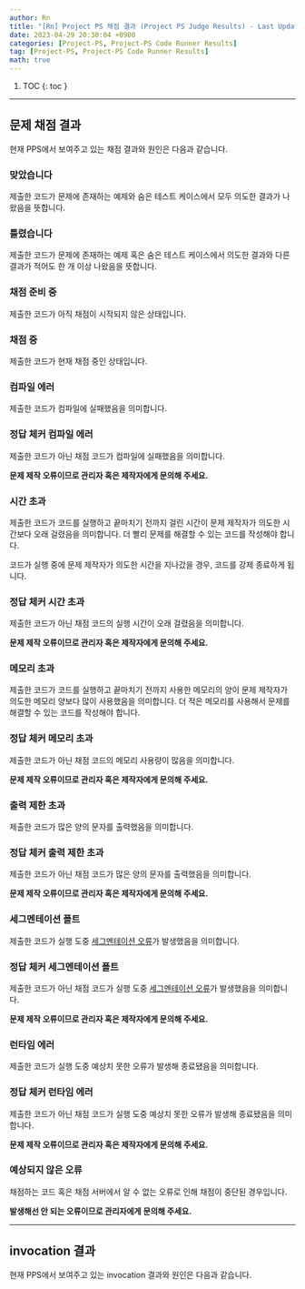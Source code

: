 ```yaml
---
author: Rn
title: "[Rn] Project PS 채점 결과 (Project PS Judge Results) - Last Updated: 2023-04-29"
date: 2023-04-29 20:30:04 +0900
categories: [Project-PS, Project-PS Code Runner Results]
tag: [Project-PS, Project-PS Code Runner Results]
math: true
---
```


1. TOC
{: toc }

---

## 문제 채점 결과

현재 PPS에서 보여주고 있는 채점 결과와 원인은 다음과 같습니다.

### 맞았습니다

제출한 코드가 문제에 존재하는 예제와 숨은 테스트 케이스에서 모두 의도한 결과가 나왔음을 뜻합니다.

### 틀렸습니다

제출한 코드가 문제에 존재하는 예제 혹은 숨은 테스트 케이스에서 의도한 결과와 다른 결과가 적어도 한 개 이상 나왔음을 뜻합니다.

### 채점 준비 중

제출한 코드가 아직 채점이 시작되지 않은 상태입니다.

### 채점 중

제출한 코드가 현재 채점 중인 상태입니다.

### 컴파일 에러

제출한 코드가 컴파일에 실패했음을 의미합니다.

### 정답 체커 컴파일 에러

제출한 코드가 아닌 채점 코드가 컴파일에 실패했음을 의미합니다.

**문제 제작 오류이므로 관리자 혹은 제작자에게 문의해 주세요.**

### 시간 초과

제출한 코드가 코드를 실행하고 끝마치기 전까지 걸린 시간이 문제 제작자가 의도한 시간보다 오래 걸렸음을 의미합니다. 더 빨리 문제를 해결할 수 있는 코드를 작성해야 합니다.

코드가 실행 중에 문제 제작자가 의도한 시간을 지나갔을 경우, 코드를 강제 종료하게 됩니다.

### 정답 체커 시간 초과

제출한 코드가 아닌 채점 코드의 실행 시간이 오래 걸렸음을 의미합니다.

**문제 제작 오류이므로 관리자 혹은 제작자에게 문의해 주세요.**

### 메모리 초과

제출한 코드가 코드를 실행하고 끝마치기 전까지 사용한 메모리의 양이 문제 제작자가 의도한 메모리 양보다 많이 사용했음을 의미합니다. 더 적은 메모리를 사용해서 문제를 해결할 수 있는 코드를 작성해야 합니다.

### 정답 체커 메모리 초과

제출한 코드가 아닌 채점 코드의 메모리 사용량이 많음을 의미합니다.

**문제 제작 오류이므로 관리자 혹은 제작자에게 문의해 주세요.**

### 출력 제한 초과

제출한 코드가 많은 양의 문자를 출력했음을 의미합니다.

### 정답 체커 출력 제한 초과

제출한 코드가 아닌 채점 코드가 많은 양의 문자를 출력했음을 의미합니다.

**문제 제작 오류이므로 관리자 혹은 제작자에게 문의해 주세요.**

### 세그멘테이션 폴트

제출한 코드가 실행 도중 [세그멘테이션 오류](https://ko.wikipedia.org/wiki/세그멘테이션_오류)가 발생했음을 의미합니다.

### 정답 체커 세그멘테이션 폴트

제출한 코드가 아닌 채점 코드가 실행 도중 [세그멘테이션 오류](https://ko.wikipedia.org/wiki/세그멘테이션_오류)가 발생했음을 의미합니다.

**문제 제작 오류이므로 관리자 혹은 제작자에게 문의해 주세요.**

### 런타임 에러

제출한 코드가 실행 도중 예상치 못한 오류가 발생해 종료됐음을 의미합니다.

### 정답 체커 런타임 에러

제출한 코드가 아닌 채점 코드가 실행 도중 예상치 못한 오류가 발생해 종료됐음을 의미합니다.

**문제 제작 오류이므로 관리자 혹은 제작자에게 문의해 주세요.**

### 예상되지 않은 오류

채점하는 코드 혹은 채점 서버에서 알 수 없는 오류로 인해 채점이 중단된 경우입니다.

**발생해선 안 되는 오류이므로 관리자에게 문의해 주세요.**

---

## invocation 결과

현재 PPS에서 보여주고 있는 invocation 결과와 원인은 다음과 같습니다.

